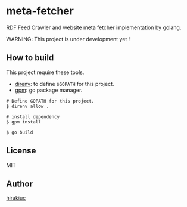 # meta-fetcher

RDF Feed Crawler and website meta fetcher implementation by golang.

WARNING: This project is under development yet !

## How to build

This project require these tools.

- [direnv](http://direnv.net/): to define `$GOPATH` for this project.
- [gpm](https://github.com/pote/gpm): go package manager.

```
# Define GOPATH for this project.
$ direnv allow .

# install dependency
$ gpm install

$ go build
```

## License

MIT

## Author

[hirakiuc](https://github.com/hirakiuc)
